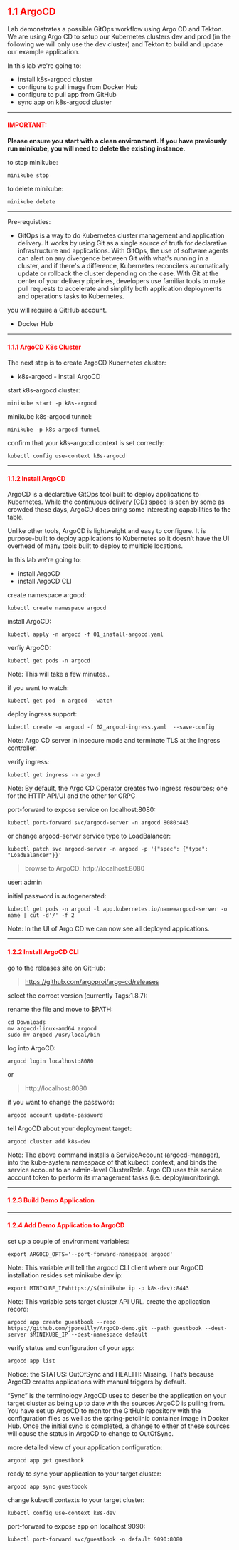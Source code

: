## <font color='red'> 1.1 ArgoCD </font>
Lab demonstrates a possible GitOps workflow using Argo CD and Tekton. We are using Argo CD to setup our Kubernetes clusters dev and prod (in the following we will only use the dev cluster) and Tekton to build and update our example application.

In this lab we're going to:
* install k8s-argocd cluster
* configure to pull image from Docker Hub
* configure to pull app from GitHub
* sync app on k8s-argocd cluster

---

#### <font color='red'>IMPORTANT:</font> 
<strong>Please ensure you start with a clean environment. 
If you have previously run minikube, you will need to delete the existing instance.</strong>

to stop  minikube:
```
minikube stop
```
to delete  minikube:
```
minikube delete
```

---

Pre-requisties:
* GitOps is a way to do Kubernetes cluster management and application delivery.  It works by using Git as a single source of truth for declarative infrastructure and applications. With GitOps, the use of software agents can alert on any divergence between Git with what's running in a cluster, and if there's a difference, Kubernetes reconcilers automatically update or rollback the cluster depending on the case. With Git at the center of your delivery pipelines, developers use familiar tools to make pull requests to accelerate and simplify both application deployments and operations tasks to Kubernetes.

you will require a GitHub account.

* Docker Hub


---

#### <font color='red'> 1.1.1 ArgoCD K8s Cluster </font>
The next step is to create ArgoCD Kubernetes cluster: 
* k8s-argocd - install ArgoCD

start k8s-argocd cluster:
```
minikube start -p k8s-argocd
```
minikube k8s-argocd tunnel:
```
minikube -p k8s-argocd tunnel
```
confirm that your k8s-argocd context is set correctly:
```
kubectl config use-context k8s-argocd
```

---

#### <font color='red'> 1.1.2 Install ArgoCD </font>
ArgoCD is a declarative GitOps tool built to deploy applications to Kubernetes. While the continuous delivery (CD) space is seen by some as crowded these days, ArgoCD does bring some interesting capabilities to the table.

Unlike other tools, ArgoCD is lightweight and easy to configure. It is purpose-built to deploy applications to Kubernetes so it doesn’t have the UI overhead of many tools built to deploy to multiple locations.

In this lab we're going to:
* install ArgoCD
* install ArgoCD CLI


create namespace argocd:
```
kubectl create namespace argocd
```
install ArgoCD:
```
kubectl apply -n argocd -f 01_install-argocd.yaml
```
verfiy ArgoCD:
```
kubectl get pods -n argocd
```
Note: This will take a few minutes..

if you want to watch:
```
kubectl get pod -n argocd --watch
```
deploy ingress support:
```
kubectl create -n argocd -f 02_argocd-ingress.yaml  --save-config
```
Note: Argo CD server in insecure mode and terminate TLS at the Ingress controller.

verify ingress:
```
kubectl get ingress -n argocd
```
Note: By default, the Argo CD Operator creates two Ingress resources; one for the HTTP API/UI and the other for GRPC

port-forward to expose service on localhost:8080:
```
kubectl port-forward svc/argocd-server -n argocd 8080:443
```
or change argocd-server service type to LoadBalancer:
```
kubectl patch svc argocd-server -n argocd -p '{"spec": {"type": "LoadBalancer"}}'
```

  > browse to ArgoCD:  http://localhost:8080

user: admin

initial password is autogenerated:
```
kubectl get pods -n argocd -l app.kubernetes.io/name=argocd-server -o name | cut -d'/' -f 2
```
Note: In the UI of Argo CD we can now see all deployed applications.

---

#### <font color='red'>1.2.2 Install ArgoCD CLI </font>

go to the releases site on GitHub:

  > https://github.com/argoproj/argo-cd/releases

select the correct version (currently Tags:1.8.7):

rename the file and move to $PATH:
```
cd Downloads
mv argocd-linux-amd64 argocd 
sudo mv argocd /usr/local/bin
```
log into ArgoCD:
```
argocd login localhost:8080
```
or
  > http://localhost:8080

if you want to change the password:
```
argocd account update-password
```
tell ArgoCD about your deployment target:
```
argocd cluster add k8s-dev
```
Note: The above command installs a ServiceAccount (argocd-manager), into the kube-system namespace of that kubectl context, and binds the service account to an admin-level ClusterRole. Argo CD uses this service account token to perform its management tasks (i.e. deploy/monitoring).

---

#### <font color='red'>1.2.3 Build Demo Application </font>

---

#### <font color='red'>1.2.4 Add Demo Application to ArgoCD</font>

set up a couple of environment variables:
```
export ARGOCD_OPTS='--port-forward-namespace argocd'
```
Note: This variable will tell the argocd CLI client where our ArgoCD installation resides
set minikube dev ip:
```
export MINIKUBE_IP=https://$(minikube ip -p k8s-dev):8443
```
Note: This variable sets target cluster API URL.
create the application record:
```
argocd app create guestbook --repo https://github.com/jporeilly/ArgoCD-demo.git --path guestbook --dest-server $MINIKUBE_IP --dest-namespace default
```
verify status and configuration of your app:
```
argocd app list
```
Notice: the STATUS: OutOfSync and HEALTH: Missing. That’s because ArgoCD creates applications with manual triggers by default.  

“Sync” is the terminology ArgoCD uses to describe the application on your target cluster as being up to date with the sources ArgoCD is pulling from. You have set up ArgoCD to monitor the GitHub repository with the configuration files as well as the spring-petclinic container image in Docker Hub. Once the initial sync is completed, a change to either of these sources will cause the status in ArgoCD to change to OutOfSync.

more detailed view of your application configuration:
```
argocd app get guestbook
```
ready to sync your application to your target cluster:
```
argocd app sync guestbook
```
change kubectl contexts to your target cluster:
```
kubectl config use-context k8s-dev
```
port-forward to expose app on localhost:9090:
```
kubectl port-forward svc/guestbook -n default 9090:8080
```










